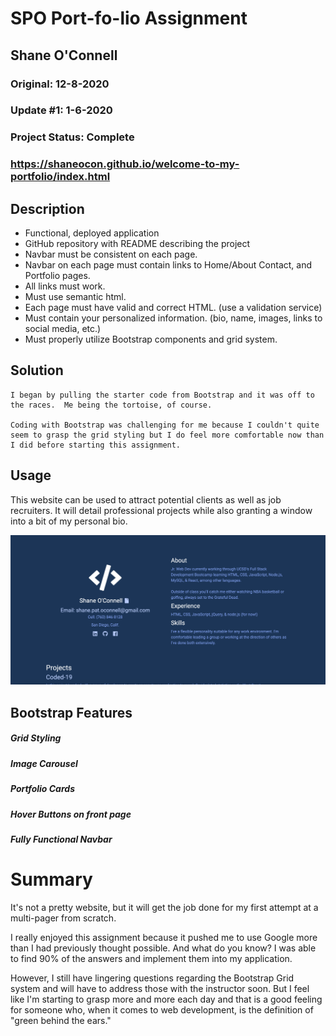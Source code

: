 # SPO Port-fo-lio Assignment
## Shane O'Connell
### Original: 12-8-2020
### Update #1: 1-6-2020
### Project Status: Complete
### https://shaneocon.github.io/welcome-to-my-portfolio/index.html
## Description
 
- Functional, deployed application
- GitHub repository with README describing the project
- Navbar must be consistent on each page.
- Navbar on each page must contain links to Home/About Contact, and Portfolio pages.
- All links must work.
- Must use semantic html.
- Each page must have valid and correct HTML. (use a validation service)
- Must contain your personalized information. (bio, name, images, links to social media, etc.)
- Must properly utilize Bootstrap components and grid system.


## Solution
    I began by pulling the starter code from Bootstrap and it was off to the races.  Me being the tortoise, of course.  
    
    Coding with Bootstrap was challenging for me because I couldn't quite seem to grasp the grid styling but I do feel more comfortable now than I did before starting this assignment.   

## Usage 

This website can be used to attract potential clients as well as job recruiters.  It will detail professional projects while also granting a window into a bit of my personal bio.  


![Website Screenshot](images/website-screenshot1.png)




## Bootstrap Features
##### Grid Styling
##### Image Carousel
##### Portfolio Cards
##### Hover Buttons on front page
##### Fully Functional Navbar


# Summary

It's not a pretty website, but it will get the job done for my first attempt at a multi-pager from scratch.  

I really enjoyed this assignment because it pushed me to use Google more than I had previously thought possible. And what do you know? I was able to find 90% of the answers and implement them into my application.  

However, I still have lingering questions regarding the Bootstrap Grid system and will have to address those with the instructor soon.  But I feel like I'm starting to grasp more and more each day and that is a good feeling for someone who, when it comes to web development, is the definition of "green behind the ears."





